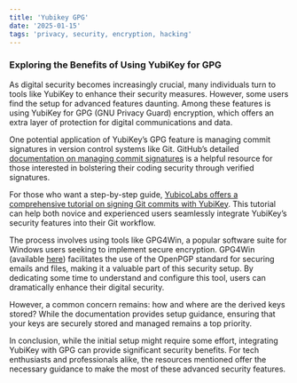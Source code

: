 ```yaml
---
title: 'Yubikey GPG'
date: '2025-01-15'
tags: 'privacy, security, encryption, hacking'
---
```


### Exploring the Benefits of Using YubiKey for GPG

As digital security becomes increasingly crucial, many individuals turn to tools like YubiKey to enhance their security measures. However, some users find the setup for advanced features daunting. Among these features is using YubiKey for GPG (GNU Privacy Guard) encryption, which offers an extra layer of protection for digital communications and data.

One potential application of YubiKey’s GPG feature is managing commit signatures in version control systems like Git. GitHub’s detailed [documentation on managing commit signatures](https://docs.github.com/en/authentication/managing-commit-signature-verification) is a helpful resource for those interested in bolstering their coding security through verified signatures.

For those who want a step-by-step guide, [YubicoLabs offers a comprehensive tutorial on signing Git commits with YubiKey](https://github.com/YubicoLabs/sign-git-commits-yubikey). This tutorial can help both novice and experienced users seamlessly integrate YubiKey’s security features into their Git workflow.

The process involves using tools like GPG4Win, a popular software suite for Windows users seeking to implement secure encryption. GPG4Win (available [here](https://www.openpgp.org/software/gpg4win/)) facilitates the use of the OpenPGP standard for securing emails and files, making it a valuable part of this security setup. By dedicating some time to understand and configure this tool, users can dramatically enhance their digital security.

However, a common concern remains: how and where are the derived keys stored? While the documentation provides setup guidance, ensuring that your keys are securely stored and managed remains a top priority.

In conclusion, while the initial setup might require some effort, integrating YubiKey with GPG can provide significant security benefits. For tech enthusiasts and professionals alike, the resources mentioned offer the necessary guidance to make the most of these advanced security features.
